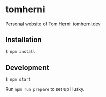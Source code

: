 # tomherni

Personal website of Tom Herni: tomherni.dev

## Installation

```sh
$ npm install
```

## Development

```sh
$ npm start
```

Run `npm run prepare` to set up Husky.
